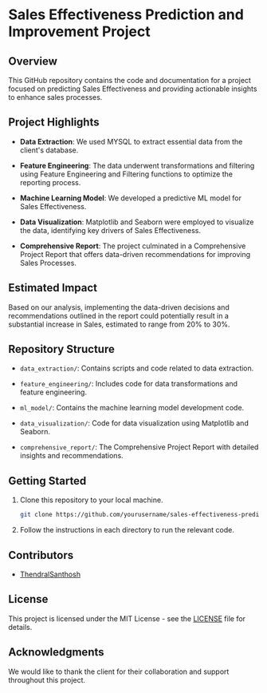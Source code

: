 # Sales Effectiveness Prediction and Improvement Project

## Overview

This GitHub repository contains the code and documentation for a project focused on predicting Sales Effectiveness and providing actionable insights to enhance sales processes.

## Project Highlights

- **Data Extraction**: We used MYSQL to extract essential data from the client's database.

- **Feature Engineering**: The data underwent transformations and filtering using Feature Engineering and Filtering functions to optimize the reporting process.

- **Machine Learning Model**: We developed a predictive ML model for Sales Effectiveness.

- **Data Visualization**: Matplotlib and Seaborn were employed to visualize the data, identifying key drivers of Sales Effectiveness.

- **Comprehensive Report**: The project culminated in a Comprehensive Project Report that offers data-driven recommendations for improving Sales Processes.

## Estimated Impact

Based on our analysis, implementing the data-driven decisions and recommendations outlined in the report could potentially result in a substantial increase in Sales, estimated to range from 20% to 30%.

## Repository Structure

- `data_extraction/`: Contains scripts and code related to data extraction.

- `feature_engineering/`: Includes code for data transformations and feature engineering.

- `ml_model/`: Contains the machine learning model development code.

- `data_visualization/`: Code for data visualization using Matplotlib and Seaborn.

- `comprehensive_report/`: The Comprehensive Project Report with detailed insights and recommendations.

## Getting Started

1. Clone this repository to your local machine.
   
   ```bash
   git clone https://github.com/yourusername/sales-effectiveness-prediction.git
   ```

2. Follow the instructions in each directory to run the relevant code.

## Contributors

- [ThendralSanthosh](https://github.com/THENDRALSANTHOSH) 

## License

This project is licensed under the MIT License - see the [LICENSE](LICENSE) file for details.

## Acknowledgments

We would like to thank the client for their collaboration and support throughout this project.
